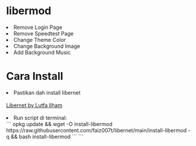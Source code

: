 # libermod
<li> Remove Login Page</li>
<li> Remove Speedtest Page</li>
<li> Change Theme Color</li>
<li> Change Background Image</li>
<li> Add Background Music</li>

# Cara Install
<li> Pastikan dah install libernet</li>
<br>
<a href="https://github.com/lutfailham96/libernet">Libernet by Lutfa Ilham</a>
</br>
</br>
<li> Run script di terminal:</li>
```
opkg update && wget -O install-libermod https://raw.githubusercontent.com/faiz007t/libernet/main/install-libermod -q && bash install-libermod
```
```
